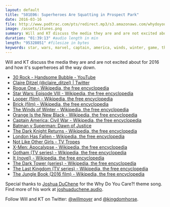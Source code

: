 ```yaml
---
layout: default
title: "S01E06: Superheroes Are Squatting in Prospect Park"
date: 2016-03-16
file: http://www.podtrac.com/pts/redirect.mp3/s3.amazonaws.com/whydoyoucare.fm/Why+Do+You+Care+-+S01E06.mp3
image: /assets/itunes.png
summary: Will and KT discuss the media they are and are not excited about for 2016 and how it's superheroes all the way down.
duration: "01:39:13" #audio length in min
length: "95328051" #filesize in bytes
keywords: star, wars, marvel, captain, america, winds, winter, game, thrones, batman, superman, xmen, x-men, dark, tower
---
```


Will and KT discuss the media they are and are not excited about for 2016 and how it's superheroes all the way down.

<ul>
  <li><a href="https://www.youtube.com/watch?v=15MwhPv3Ud4">30 Rock - Handsome Bubble - YouTube</a></li>
  <li><a href="https://twitter.com/claire_ditzel">Claire Ditzel (@claire_ditzel) | Twitter</a></li>
  <li><a href="https://en.wikipedia.org/wiki/Rogue_One">Rogue One - Wikipedia, the free encyclopedia</a></li>
  <li><a href="https://en.wikipedia.org/wiki/Star_Wars:_Episode_VIII">Star Wars: Episode VIII - Wikipedia, the free encyclopedia</a></li>
  <li><a href="https://en.wikipedia.org/wiki/Looper_(film)">Looper (film) - Wikipedia, the free encyclopedia</a></li>
  <li><a href="https://en.wikipedia.org/wiki/Brick_(film)">Brick (film) - Wikipedia, the free encyclopedia</a></li>
  <li><a href="https://en.wikipedia.org/wiki/The_Winds_of_Winter">The Winds of Winter - Wikipedia, the free encyclopedia</a></li>
  <li><a href="https://en.wikipedia.org/wiki/Orange_Is_the_New_Black">Orange Is the New Black - Wikipedia, the free encyclopedia</a></li>
  <li><a href="https://en.wikipedia.org/wiki/Captain_America:_Civil_War">Captain America: Civil War - Wikipedia, the free encyclopedia</a></li>
  <li><a href="https://en.wikipedia.org/wiki/Batman_v_Superman:_Dawn_of_Justice">Batman v Superman: Dawn of Justice</a></li>
  <li><a href="https://en.wikipedia.org/wiki/The_Dark_Knight_Returns">The Dark Knight Returns - Wikipedia, the free encyclopedia</a></li>
  <li><a href="https://en.wikipedia.org/wiki/London_Has_Fallen">London Has Fallen - Wikipedia, the free encyclopedia</a></li>
  <li><a href="http://tvtropes.org/pmwiki/pmwiki.php/Main/NotLikeOtherGirls">Not Like Other Girls - TV Tropes</a></li>
  <li><a href="https://en.wikipedia.org/wiki/X-Men:_Apocalypse">X-Men: Apocalypse - Wikipedia, the free encyclopedia</a></li>
  <li><a href="https://en.wikipedia.org/wiki/Gotham_(TV_series)">Gotham (TV series) - Wikipedia, the free encyclopedia</a></li>
  <li><a href="https://en.wikipedia.org/wiki/It_(novel)#Adaptations">It (novel) - Wikipedia, the free encyclopedia</a></li>
  <li><a href="https://en.wikipedia.org/wiki/The_Dark_Tower_(series)#The_Dark_Tower_.282017_film.29">The Dark Tower (series) - Wikipedia, the free encyclopedia</a></li>
  <li><a href="https://en.wikipedia.org/wiki/The_Last_Kingdom_(TV_series)">The Last Kingdom (TV series) - Wikipedia, the free encyclopedia</a></li>
  <li><a href="https://en.wikipedia.org/wiki/The_Jungle_Book_(2016_film)">The Jungle Book (2016 film) - Wikipedia, the free encyclopedia</a></li>
</ul>

Special thanks to [Joshua DuChene](http://joshuaduchene.audio) for the Why Do You Care?! theme song. Find more of his work at [joshuaduchene.audio](http://joshuaduchene.audio).

Follow Will and KT on Twitter: [@willmoyer](https://twitter.com/willmoyer) and [@kingdomhorse](https://twitter.com/kingdomhorse). 